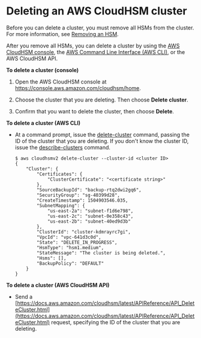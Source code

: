 # Deleting an AWS CloudHSM cluster<a name="delete-cluster"></a>

Before you can delete a cluster, you must remove all HSMs from the cluster\. For more information, see [Removing an HSM](add-remove-hsm.md#remove-hsm)\.

After you remove all HSMs, you can delete a cluster by using the [AWS CloudHSM console](https://console.aws.amazon.com/cloudhsm/), the [AWS Command Line Interface \(AWS CLI\)](https://aws.amazon.com/cli/), or the AWS CloudHSM API\.

**To delete a cluster \(console\)**

1. Open the AWS CloudHSM console at [https://console\.aws\.amazon\.com/cloudhsm/home](https://console.aws.amazon.com/cloudhsm/home)\.

1. Choose the cluster that you are deleting\. Then choose **Delete cluster**\.

1. Confirm that you want to delete the cluster, then choose **Delete**\.

**To delete a cluster \(AWS CLI\)**
+ At a command prompt, issue the [delete\-cluster](https://docs.aws.amazon.com/cli/latest/reference/cloudhsmv2/delete-cluster.html) command, passing the ID of the cluster that you are deleting\. If you don't know the cluster ID, issue the [describe\-clusters](https://docs.aws.amazon.com/cli/latest/reference/cloudhsmv2/describe-clusters.html) command\.

  ```
  $ aws cloudhsmv2 delete-cluster --cluster-id <cluster ID>
  {
      "Cluster": {
          "Certificates": {
              "ClusterCertificate": "<certificate string>"
          },
          "SourceBackupId": "backup-rtq2dwi2gq6",
          "SecurityGroup": "sg-40399d28",
          "CreateTimestamp": 1504903546.035,
          "SubnetMapping": {
              "us-east-2a": "subnet-f1d6e798",
              "us-east-2c": "subnet-0e358c43",
              "us-east-2b": "subnet-40ed9d3b"
          },
          "ClusterId": "cluster-kdmrayrc7gi",
          "VpcId": "vpc-641d3c0d",
          "State": "DELETE_IN_PROGRESS",
          "HsmType": "hsm1.medium",
          "StateMessage": "The cluster is being deleted.",
          "Hsms": [],
          "BackupPolicy": "DEFAULT"
      }
  }
  ```

**To delete a cluster \(AWS CloudHSM API\)**
+ Send a [https://docs.aws.amazon.com/cloudhsm/latest/APIReference/API_DeleteCluster.html](https://docs.aws.amazon.com/cloudhsm/latest/APIReference/API_DeleteCluster.html) request, specifying the ID of the cluster that you are deleting\.